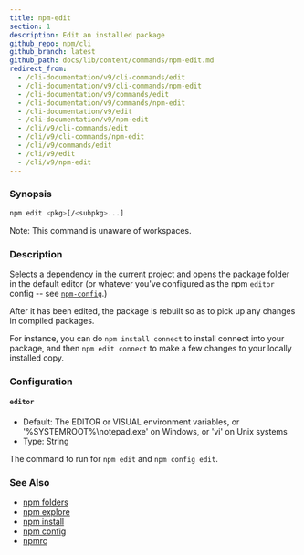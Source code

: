 ```yaml
---
title: npm-edit
section: 1
description: Edit an installed package
github_repo: npm/cli
github_branch: latest
github_path: docs/lib/content/commands/npm-edit.md
redirect_from:
  - /cli-documentation/v9/cli-commands/edit
  - /cli-documentation/v9/cli-commands/npm-edit
  - /cli-documentation/v9/commands/edit
  - /cli-documentation/v9/commands/npm-edit
  - /cli-documentation/v9/edit
  - /cli-documentation/v9/npm-edit
  - /cli/v9/cli-commands/edit
  - /cli/v9/cli-commands/npm-edit
  - /cli/v9/commands/edit
  - /cli/v9/edit
  - /cli/v9/npm-edit
---
```


### Synopsis

```bash
npm edit <pkg>[/<subpkg>...]
```

Note: This command is unaware of workspaces.

### Description

Selects a dependency in the current project and opens the package folder in
the default editor (or whatever you've configured as the npm `editor`
config -- see [`npm-config`](npm-config).)

After it has been edited, the package is rebuilt so as to pick up any
changes in compiled packages.

For instance, you can do `npm install connect` to install connect
into your package, and then `npm edit connect` to make a few
changes to your locally installed copy.

### Configuration

#### `editor`

* Default: The EDITOR or VISUAL environment variables, or
  '%SYSTEMROOT%\notepad.exe' on Windows, or 'vi' on Unix systems
* Type: String

The command to run for `npm edit` and `npm config edit`.

### See Also

* [npm folders](/cli/v9/configuring-npm/folders)
* [npm explore](/cli/v9/commands/npm-explore)
* [npm install](/cli/v9/commands/npm-install)
* [npm config](/cli/v9/commands/npm-config)
* [npmrc](/cli/v9/configuring-npm/npmrc)

